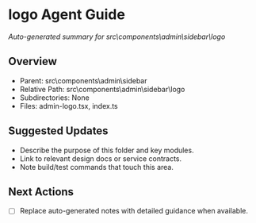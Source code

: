﻿# logo Agent Guide
*Auto-generated summary for src\components\admin\sidebar\logo*

## Overview
- Parent: src\components\admin\sidebar
- Relative Path: src\components\admin\sidebar\logo
- Subdirectories: None
- Files: admin-logo.tsx, index.ts

## Suggested Updates
- Describe the purpose of this folder and key modules.
- Link to relevant design docs or service contracts.
- Note build/test commands that touch this area.

## Next Actions
- [ ] Replace auto-generated notes with detailed guidance when available.
